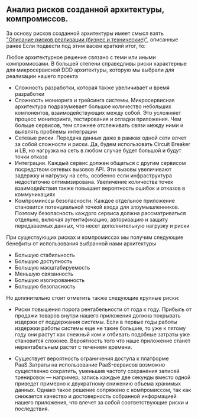 ## Анализ рисков созданной архитектуры, компромиссов.

За основу рисков созданной архитектуры имеет смысл взять ["Описание рисков реализации (бизнес и технические)"](https://github.com/butorovnv/Software-Architecture-Diploma/blob/main/risks.md), описанные ранее
Если подвести под этим васем краткий итог, то:


Любое архитектурное решение связано с теми или иными компромисcами. В большей степени справедливы риски характерные для микросервисной DDD архитектуры, которую мы выбрали для реализации нашего проекта 

- Сложность разработки, которая также увеличивает и время разработки 
- Сложность мониорнга и трейсинга системы. Микросервисная архитектура подразумевает большое количество небольших компонентов, взаимодействующих между собой. Это усложняет процесс мониторинга, тестирования и отладки приложения. Чем больше сервисов, тем сложнее отслеживать связи между ними и выявлять проблемы интеграции
- Сетевые риски. Передача данных даже в рамках одной сети влчет за собой сложности и риски. Да, будем использовать Circuit Breaker и LB, но нагрузка на сеть в любом случае будет большой и будут точки отказа
- Интеграции. Каждый сервис должен общаться с другим сервисом посредством сетевых вызовов API. Эти вызовы увеличивают задержку и нагрузку на сеть, особенно если инфраструктура недостаточно оптимизирована. Увеличение количества точек взаимодействия также повышает вероятность ошибок и отказов в коммуникациях
- Компромииссы безопасности. Каждое отдельное приложение становится потенциальной точкой входа для злоумышленников. Поэтому безопасность каждого сервиса должна рассматриваться отдельно, включая аутентификацию, авторизацию и защиту передаваемых данных, что несет дополнительную нагрузку и риски


При существующих рисках и компромиссах мы получим следующие бенефиты от использования выбранной нами архитектуры 

- Большую стабильность
- Большую доступность
- Большую масштабируемость
- Меньшую связанность
- Большую изолированность
- Большую безопасность
  


Но доплнительно стоит отметить также следующие крупные риски:

 - Риски повышения порога рентабельности от года к году. Прибыль от продажи товаров внутри нашего приложения должна покрывать издержи от поддержания системы. Если в первые годы работы издержки работы системы еще не такие большие, то уже к пятому году они растут как снежный ком и отбивать подобные затраты уже становится сложнее. Вероятность того что наше приложение станет нерентабельным растет с течением времени.

 - Существует вероятность ограничения доступа к платформе PaaS.Затраты на использование PaaS-сервисов возможно существенно сократить, уменьшив частоту сохранения записей тренировок — например, запись каждые две секунды вместо одной приведет примерно к двукратному снижению объема хранимых данных. Однако такое решение сопряжено с компромиссом, так как снижается качество и достоверность собранной информацией нашего приложения, что влечет за собой соответствующие риски и последствия.
